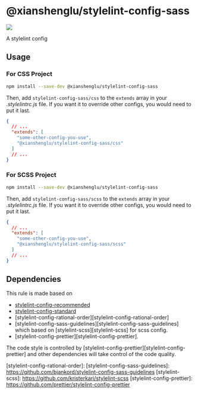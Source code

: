 # @xianshenglu/stylelint-config-sass

![](https://img.shields.io/npm/v/@xianshenglu/stylelint-config-sass.svg)

A stylelint config

## Usage

### For CSS Project

```bash
npm install --save-dev @xianshenglu/stylelint-config-sass
```

Then, add `stylelint-config-sass/css` to the `extends` array in your _.stylelintrc.js_ file. If you want it to override other configs, you would need to put it last.

```json
{
  // ...
  "extends": [
    "some-other-config-you-use",
    "@xianshenglu/stylelint-config-sass/css"
  ]
  // ...
}
```

### For SCSS Project

```bash
npm install --save-dev @xianshenglu/stylelint-config-sass
```

Then, add `stylelint-config-sass/scss` to the `extends` array in your _.stylelintrc.js_ file. If you want it to override other configs, you would need to put it last.

```json
{
  // ...
  "extends": [
    "some-other-config-you-use",
    "@xianshenglu/stylelint-config-sass/scss"
  ]
  // ...
}
```

## Dependencies

This rule is made based on

- [stylelint-config-recommended][stylelint-config-recommended]
- [stylelint-config-standard][stylelint-config-standard]
- [stylelint-config-rational-order][stylelint-config-rational-order]
- [stylelint-config-sass-guidelines][stylelint-config-sass-guidelines] which based on [stylelint-scss][stylelint-scss] for scss config.
- [stylelint-config-prettier][stylelint-config-prettier].

The code style is controlled by [stylelint-config-prettier][stylelint-config-prettier] and other dependencies will take control of the code quality.

[stylelint-config-recommended]: https://github.com/stylelint/stylelint-config-recommended
[stylelint-config-standard]: https://github.com/stylelint/stylelint-config-standard/

[stylelint-config-rational-order]:
[stylelint-config-sass-guidelines]: https://github.com/bjankord/stylelint-config-sass-guidelines
[stylelint-scss]: https://github.com/kristerkari/stylelint-scss
[stylelint-config-prettier]: https://github.com/prettier/stylelint-config-prettier

